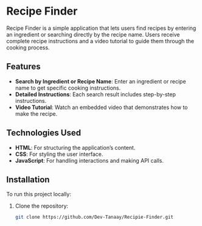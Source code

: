 # Recipe Finder

Recipe Finder is a simple application that lets users find recipes by entering an ingredient or searching directly by the recipe name. Users receive complete recipe instructions and a video tutorial to guide them through the cooking process.

## Features

- **Search by Ingredient or Recipe Name**: Enter an ingredient or recipe name to get specific cooking instructions.
- **Detailed Instructions**: Each search result includes step-by-step instructions.
- **Video Tutorial**: Watch an embedded video that demonstrates how to make the recipe.

## Technologies Used

- **HTML**: For structuring the application’s content.
- **CSS**: For styling the user interface.
- **JavaScript**: For handling interactions and making API calls.

## Installation

To run this project locally:

1. Clone the repository:
   ```bash
   git clone https://github.com/Dev-Tanaay/Recipie-Finder.git
